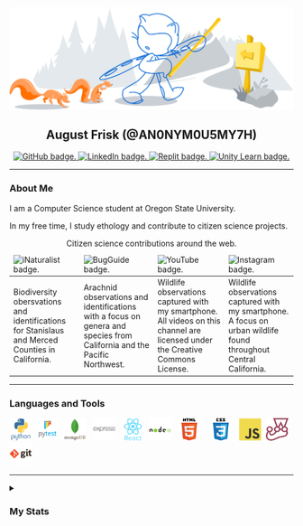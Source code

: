 <div id="header" align="center">
  <img src=".github/git-header.svg"
       alt="Octocat on a nature trail." />
  <h2>
    August Frisk (@AN0NYM0U5MY7H)
  </h2>
  <div id="badges">
    <a href="https://github.com/parasiticfrisk">
      <img src="https://img.shields.io/badge/GitHub-181717?logo=github&logoColor=white&style=for-the-badge"
           alt="GitHub badge." />
    </a>
    <a href="https://www.linkedin.com/in/august-frisk/">
      <img src="https://img.shields.io/badge/LinkedIn-0A66C2?logo=linkedin&logoColor=white&style=for-the-badge"
           alt="LinkedIn badge." />
    </a>
    <a href="https://replit.com/@4N0NYM0U5MY7H">
      <img src="https://img.shields.io/badge/Replit-F26206?logo=replit&logoColor=white&style=for-the-badge"
           alt="Replit badge." />
    </a>
    <a href="https://learn.unity.com/u/604ba327edbc2a0021432996?tab=profile">
      <img src="https://img.shields.io/badge/Unity_Learn-black?logo=unity&logoColor=white&style=for-the-badge"
           alt="Unity Learn badge." />
    </a>
  </div>
</div>

---
### About Me
I am a Computer Science student at Oregon State University.

In my free time, I study ethology and contribute to citizen science projects.

<table>
  <caption>
    Citizen science contributions around the web.
  </caption>
  <thead>
    <tr>
      <td>
        <a src="https://www.inaturalist.org/people/obad-hai">
          <img src="https://img.shields.io/badge/iNaturalist-74AC00?style=flat-square&logo=data:image/png;base64,iVBORw0KGgoAAAANSUhEUgAAABAAAAAQCAYAAAAf8/9hAAAA8klEQVQ4T2NkoBAw4tL/HwgYgYCQ+XgNAGn+++/XVxZmdh5cBjG++nTTVpRX7RBMwe+/36axsXBng/ggV4DoL79ebuRllwjAZgjcBTDFyIpAXoCJ4/IOiheINQRZHV4XwFzz/sdjO0EO2UM/fr+fwcEqmAETB7kKxQW//37/wcLEwY7Nr9//fpzGycyfhe5FjFj49efbd1ZmTg5C0ffk4+k0WQGz2RgGYAsHrKEPdT3WdECMITDvE0xpyOkBOfDgbEJ+xRW1RBmArvnn3y/TOFh4wakUpwHf/79Q5GAQv4es6Mevd6c42YXN8SZlQl7BJQ8ASa9sDUq4ciMAAAAASUVORK5CYII="
               alt="iNaturalist badge." />
        </a>
      </td>
      <td>
        <a src="https://bugguide.net/user/view/149082">
          <img src="https://img.shields.io/badge/BugGuide-red?style=flat-square&logo=data:image/png;base64,iVBORw0KGgoAAAANSUhEUgAAABAAAAAQCAYAAAAf8/9hAAAAgElEQVQ4T61TQQ7AIAibj/Fd+9rexWcmkECYaWQJcDGRUkqVcR3i5RgcJ4wnBWxAK4oEKC94yG6F+4mUfAhiFwgG4ygBET1zzvs0q8rl2H1Rgqxz9Maw5pMyZp0Rgd9VCERFSUGZwP/B3zGiYjex5RnN0UwJ2ou+r9y6THGkbJ0Xl3KACTitBiEAAAAASUVORK5CYII="
               alt="BugGuide badge." />
        </a>
      </td>
      <td>
        <a src="https://www.youtube.com/@obad-hai/">
          <img src="https://img.shields.io/badge/YouTube-FF0000?logo=youtube&logoColor=white&style=flat-square"
               alt="YouTube badge." />
        </a>
      </td>
      <td>
        <a src="https://www.instagram.com/parasiticfrisk/">
          <img src="https://img.shields.io/badge/Instagram-E4405F?logo=instagram&logoColor=white&style=flat-square"
               alt="Instagram badge." />
        </a>
      </td>
    </tr>
  </thead>
  <tbody>
    <tr>
      <td>
        Biodiversity obersvations and identifications for Stanislaus and Merced Counties in California.
      </td>
      <td>
        Arachnid observations and identifications with a focus on genera and species from California and the Pacific Northwest.
      </td>
      <td>
        Wildlife observations captured with my smartphone. All videos on this channel are licensed under the Creative Commons License.
      </td>
      <td>
        Wildlife observations captured with my smartphone. A focus on urban wildlife found throughout Central California.
      </td>
    </tr>
  </tbody>
</table>


---
### Languages and Tools

<div>
  <img src="https://github.com/devicons/devicon/blob/master/icons/python/python-original-wordmark.svg"
       alt="Python icon." width="40" />&nbsp;
  <img src="https://github.com/devicons/devicon/blob/master/icons/pytest/pytest-original-wordmark.svg"
       alt="Pytest icon." width="40" />&nbsp;
  <picture>
    <source 
            srcset="https://github.com/devicons/devicon/blob/master/icons/mongodb/mongodb-plain-wordmark.svg"
            media="(prefers-color-scheme: dark)" />
    <source
            srcset="https://github.com/devicons/devicon/blob/master/icons/mongodb/mongodb-original-wordmark.svg"
            media="(prefers-color-scheme: light), (prefers-color-scheme: no-preference)" />
    <img src="https://github.com/devicons/devicon/blob/master/icons/mongodb/mongodb-original-wordmark.svg"
         alt="Mongo DB icon." width="40" />
  </picture>&nbsp;
  <picture>
    <source
            srcset="https://github.com/4N0NYM0U5MY7H/4N0NYM0U5MY7H/blob/main/.github/express-plain-wordmark.svg"
            media="(prefers-color-scheme: dark)" />
    <source
            srcset="https://github.com/devicons/devicon/blob/master/icons/express/express-original-wordmark.svg"
            media="(prefers-color-scheme: light), (prefers-color-scheme: no-preference)" />
    <img src="https://github.com/devicons/devicon/blob/master/icons/express/express-original-wordmark.svg"
         alt="Express JS icon." width="40" />
  </picture>&nbsp;
  <img src="https://github.com/devicons/devicon/blob/master/icons/react/react-original-wordmark.svg"
       alt="React icon." width="40" />&nbsp;
  <picture>
    <source
            srcset="https://github.com/devicons/devicon/blob/master/icons/nodejs/nodejs-plain-wordmark.svg"
            media="(prefers-color-scheme: dark)" />
    <source
            srcset="https://github.com/devicons/devicon/blob/master/icons/nodejs/nodejs-original-wordmark.svg"
            media="(prefers-color-scheme: light), (prefers-color-scheme: no-preference)" />
    <img src="https://github.com/devicons/devicon/blob/master/icons/nodejs/nodejs-original-wordmark.svg"
         alt="Node JS icon." width="40" />
  </picture>&nbsp;
  <picture>
    <source
            srcset="https://github.com/devicons/devicon/blob/master/icons/html5/html5-plain-wordmark.svg"
            media="(prefers-color-scheme: dark)" />
    <source
            srcset="https://github.com/devicons/devicon/blob/master/icons/html5/html5-original-wordmark.svg"
            media="(prefers-color-scheme: light), (prefers-color-scheme: no-preference)" />
    <img src="https://github.com/devicons/devicon/blob/master/icons/html5/html5-original-wordmark.svg"
         alt="HTML 5 icon." width="40" />&nbsp;
  </picture>&nbsp;
  <picture>
    <source
            srcset="https://github.com/devicons/devicon/blob/master/icons/css3/css3-plain-wordmark.svg"
            media="(prefers-color-scheme: dark)" />
    <source
            srcset="https://github.com/devicons/devicon/blob/master/icons/css3/css3-original-wordmark.svg"
            media="(prefers-color-scheme: light), (prefers-color-scheme: no-preference)" />
    <img src="https://github.com/devicons/devicon/blob/master/icons/css3/css3-original-wordmark.svg"
         alt="CSS 3 icon." width="40" />
  </picture>&nbsp;
  <img src="https://github.com/devicons/devicon/blob/master/icons/javascript/javascript-original.svg"
       alt="JavaScript icon." width="40" />&nbsp;
  <img src="https://github.com/devicons/devicon/blob/master/icons/jest/jest-plain.svg"
       alt="Jest icon." width="40" />&nbsp;
  <picture>
    <source
            srcset="https://github.com/devicons/devicon/blob/master/icons/git/git-plain-wordmark.svg"
            media="(prefers-color-scheme: dark)" />
    <source
            srcset="https://github.com/devicons/devicon/blob/master/icons/git/git-original-wordmark.svg"
            media="(prefers-color-scheme: light), (prefers-color-scheme: no-preference)" />
    <img src="https://github.com/devicons/devicon/blob/master/icons/git/git-original-wordmark.svg"
         alt="Git icon." width="40" />
  </picture>&nbsp;
</div>

<!---------------------------------------------------------------------
 - Course Projects
----------------------------------------------------------------------->
<!-- under construction

<table>
  <tr>
    <th></th>
  </tr>
</table>

-->

<!---------------------------------------------------------------------
 - GitHub Statisics
----------------------------------------------------------------------->
<hr />
<details>
  <summary>
    <h3>
      My Stats
    </h3>
  </summary>
  <picture>
    <source
            srcset="http://github-profile-summary-cards.vercel.app/api/cards/profile-details?username=4N0NYM0U5MY7H&theme=github_dark"
            media="(prefers-color-scheme: dark)" />
    <source
            srcset="http://github-profile-summary-cards.vercel.app/api/cards/profile-details?username=4N0NYM0U5MY7H&theme=github"
            media="(prefers-color-scheme: light), (prefers-color-scheme: no-preference)" />
    <img src="http://github-profile-summary-cards.vercel.app/api/cards/profile-details?username=4N0NYM0U5MY7H&theme=github"
         alt="GitHub user contribution statistics." />
  </picture>
  <br />
  <picture>
    <source
            srcset="http://github-profile-summary-cards.vercel.app/api/cards/repos-per-language?username=4N0NYM0U5MY7H&theme=github_dark"
            media="(prefers-color-scheme: dark)" />
    <source
            srcset="http://github-profile-summary-cards.vercel.app/api/cards/repos-per-language?username=4N0NYM0U5MY7H&theme=github"
            media="(prefers-color-scheme: light), (prefers-color-scheme: no-preference)" />
    <img src="http://github-profile-summary-cards.vercel.app/api/cards/repos-per-language?username=4N0NYM0U5MY7H&theme=github"
         alt="GitHub top languages by repo statistics." />
  </picture>
  <picture>
    <source
            srcset="http://github-profile-summary-cards.vercel.app/api/cards/most-commit-language?username=4N0NYM0U5MY7H&theme=github_dark"
            media="(prefers-color-scheme: dark)" />
    <source
            srcset="http://github-profile-summary-cards.vercel.app/api/cards/most-commit-language?username=4N0NYM0U5MY7H&theme=github"
            media="(prefers-color-scheme: light), (prefers-color-scheme: no-preference)" />
    <img src="http://github-profile-summary-cards.vercel.app/api/cards/most-commit-language?username=4N0NYM0U5MY7H&theme=github"
         alt="GitHub top languages by commit statistics." />
  </picture>
</details>
